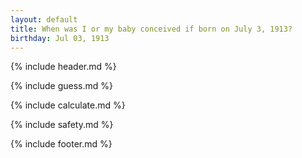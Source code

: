 ```yaml
---
layout: default
title: When was I or my baby conceived if born on July 3, 1913?
birthday: Jul 03, 1913
---
```


{% include header.md %}

{% include guess.md %}

{% include calculate.md %}

{% include safety.md %}

{% include footer.md %}



